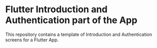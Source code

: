 # Flutter Introduction and Authentication part of the App

This repository contains a template of Introduction and Authentication screens for a Flutter App. 
